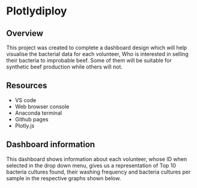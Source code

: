 # Plotlydiploy

## Overview
This project was created to complete a dashboard design which will help visualise the bacterial data for each volunteer, Who is interested in selling their bacteria to improbable beef. Some of them will be suitable for synthetic beef production while others will not.

## Resources
- VS code
- Web browser console
- Anaconda terminal
- Github pages
- Plotly.js


## Dashboard information
This dashboard shows information about each volunteer, whose ID when selected in the drop down menu, gives us a representation of Top 10 bacteria cultures found, 
their washing frequency and bacteria cultures per sample in the  respective graphs shown below.
